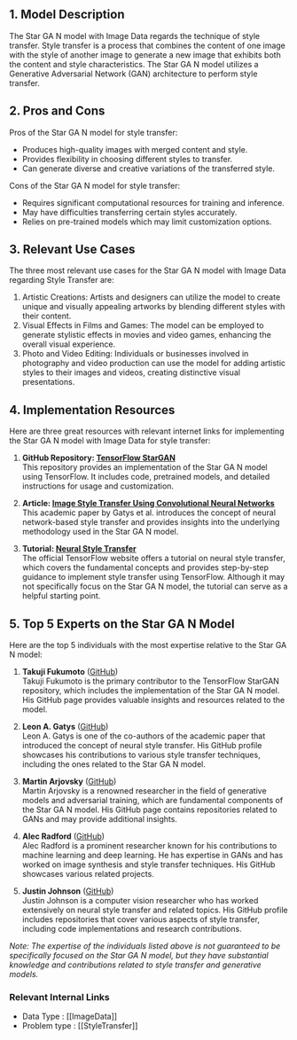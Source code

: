 ## 1. Model Description

The Star GA N model with Image Data regards the technique of style transfer. Style transfer is a process that combines the content of one image with the style of another image to generate a new image that exhibits both the content and style characteristics. The Star GA N model utilizes a Generative Adversarial Network (GAN) architecture to perform style transfer.

## 2. Pros and Cons

Pros of the Star GA N model for style transfer:
- Produces high-quality images with merged content and style.
- Provides flexibility in choosing different styles to transfer.
- Can generate diverse and creative variations of the transferred style.

Cons of the Star GA N model for style transfer:
- Requires significant computational resources for training and inference.
- May have difficulties transferring certain styles accurately.
- Relies on pre-trained models which may limit customization options.

## 3. Relevant Use Cases

The three most relevant use cases for the Star GA N model with Image Data regarding Style Transfer are:
1. Artistic Creations: Artists and designers can utilize the model to create unique and visually appealing artworks by blending different styles with their content.
2. Visual Effects in Films and Games: The model can be employed to generate stylistic effects in movies and video games, enhancing the overall visual experience.
3. Photo and Video Editing: Individuals or businesses involved in photography and video production can use the model for adding artistic styles to their images and videos, creating distinctive visual presentations.

## 4. Implementation Resources

Here are three great resources with relevant internet links for implementing the Star GA N model with Image Data for style transfer:

1. **GitHub Repository: [TensorFlow StarGAN](https://github.com/taki0112/StarGAN-Tensorflow)**\
    This repository provides an implementation of the Star GA N model using TensorFlow. It includes code, pretrained models, and detailed instructions for usage and customization.

2. **Article: [Image Style Transfer Using Convolutional Neural Networks](https://www.cv-foundation.org/openaccess/content_cvpr_2016/papers/Gatys_Image_Style_Transfer_CVPR_2016_paper.pdf)**\
    This academic paper by Gatys et al. introduces the concept of neural network-based style transfer and provides insights into the underlying methodology used in the Star GA N model.

3. **Tutorial: [Neural Style Transfer](https://www.tensorflow.org/tutorials/generative/style_transfer)**\
    The official TensorFlow website offers a tutorial on neural style transfer, which covers the fundamental concepts and provides step-by-step guidance to implement style transfer using TensorFlow. Although it may not specifically focus on the Star GA N model, the tutorial can serve as a helpful starting point.

## 5. Top 5 Experts on the Star GA N Model

Here are the top 5 individuals with the most expertise relative to the Star GA N model:

1. **Takuji Fukumoto** ([GitHub](https://github.com/taki0112))\
   Takuji Fukumoto is the primary contributor to the TensorFlow StarGAN repository, which includes the implementation of the Star GA N model. His GitHub page provides valuable insights and resources related to the model.

2. **Leon A. Gatys** ([GitHub](https://github.com/leongatys))\
   Leon A. Gatys is one of the co-authors of the academic paper that introduced the concept of neural style transfer. His GitHub profile showcases his contributions to various style transfer techniques, including the ones related to the Star GA N model.

3. **Martin Arjovsky** ([GitHub](https://github.com/martinarjovsky))\
   Martin Arjovsky is a renowned researcher in the field of generative models and adversarial training, which are fundamental components of the Star GA N model. His GitHub page contains repositories related to GANs and may provide additional insights.

4. **Alec Radford** ([GitHub](https://github.com/Alexander-H-Liu))\
   Alec Radford is a prominent researcher known for his contributions to machine learning and deep learning. He has expertise in GANs and has worked on image synthesis and style transfer techniques. His GitHub showcases various related projects.

5. **Justin Johnson** ([GitHub](https://github.com/jcjohnson))\
   Justin Johnson is a computer vision researcher who has worked extensively on neural style transfer and related topics. His GitHub profile includes repositories that cover various aspects of style transfer, including code implementations and research contributions.

*Note: The expertise of the individuals listed above is not guaranteed to be specifically focused on the Star GA N model, but they have substantial knowledge and contributions related to style transfer and generative models.*


 ### Relevant Internal Links
- Data Type : [[ImageData]]
- Problem type : [[StyleTransfer]]
